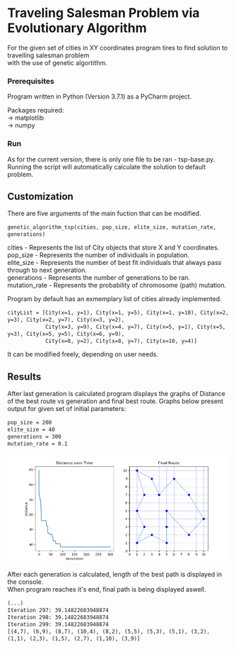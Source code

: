# Traveling Salesman Problem via Evolutionary Algorithm

For the given set of cities in XY coordinates program tires to find solution to travelling salesman problem  
with the use of genetic algortithm.

### Prerequisites

Program written in Python (Version 3.7.1) as a PyCharm project.

Packages required:  
-> matplotlib  
-> numpy

### Run

As for the current version, there is only one file to be ran - tsp-base.py.  
Running the script will automatically calculate the solution to default problem.  

## Customization

There are five arguments of the main fuction that can be modified.

```
genetic_algorithm_tsp(cities, pop_size, elite_size, mutation_rate, generations)
```

cities - Represents the list of City objects that store X and Y coordinates.  
pop_size - Represents the number of individuals in population.  
elite_size - Represents the number of best fit individuals that always pass through to next generation.  
generations - Represents the number of generations to be ran.  
mutation_rate - Represents the probability of chromosome (path) mutation.  

Program by default has an exmemplary list of cities already implemented.

```
cityList = [City(x=1, y=1), City(x=1, y=5), City(x=1, y=10), City(x=2, y=3), City(x=2, y=7), City(x=3, y=2),
            City(x=3, y=9), City(x=4, y=7), City(x=5, y=1), City(x=5, y=3), City(x=5, y=5), City(x=6, y=9),
            City(x=8, y=2), City(x=8, y=7), City(x=10, y=4)]
```

It can be modified freely, depending on user needs.

## Results 

After last generation is calculated program displays the graphs of Distance of the best route vs generation and final best route. Graphs below present output for given set of initial parameters:
```
pop_size = 200
elite_size = 40
generations = 300
mutation_rate = 0.1
```
![alt text](./tsp_ea_result.png)

After each generation is calculated, length of the best path is displayed in the console.  
When program reaches it's end, final path is being displayed aswell.  

```
(...)
Iteration 297: 39.14822683948874
Iteration 298: 39.14822683948874
Iteration 299: 39.14822683948874
[(4,7), (6,9), (8,7), (10,4), (8,2), (5,5), (5,3), (5,1), (3,2), (1,1), (2,3), (1,5), (2,7), (1,10), (3,9)]
```

